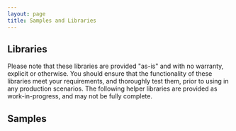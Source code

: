 ```yaml
---
layout: page
title: Samples and Libraries
---
```


## Libraries

<p class="note warning">Please note that these libraries are provided "as-is" and with no warranty, explicit or otherwise. You should ensure that the functionality of these libraries meet your requirements, and thoroughly test them, prior to using in any production scenarios.
The following helper libraries are provided as work-in-progress, and may not be fully complete.</p>




## Samples

